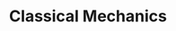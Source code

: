 ---
title: Classical  Mechanics
layout: list
totalReadingTime: 0  # 初始为空，代码会根据子页面计算
totalWordCount: 0    # 初始为空，代码会根据子页面计算
---
